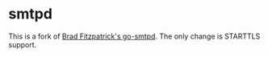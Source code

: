 smtpd
=====

This is a fork of [Brad Fitzpatrick's go-smtpd](https://github.com/bradfitz/go-smtpd). The only change is STARTTLS support.

